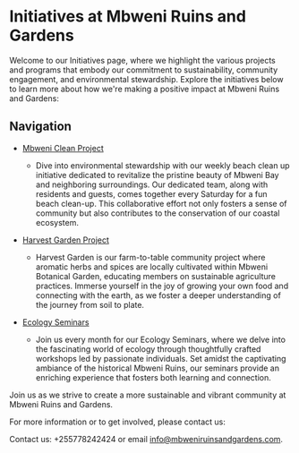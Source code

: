 # Initiatives at Mbweni Ruins and Gardens

Welcome to our Initiatives page, where we highlight the various projects and programs that embody our commitment to sustainability, community engagement, and environmental stewardship. Explore the initiatives below to learn more about how we're making a positive impact at Mbweni Ruins and Gardens:

## Navigation

- [Mbweni Clean Project](mbweni/initiatives/mbweni_clean.md)
  - Dive into environmental stewardship with our weekly beach clean up initiative dedicated to revitalize the pristine beauty of Mbweni Bay and neighboring surroundings. Our dedicated team, along with residents and guests, comes together every Saturday for a fun beach clean-up. This collaborative effort not only fosters a sense of community but also contributes to the conservation of our coastal ecosystem.

- [Harvest Garden Project](mbweni/initiatives/harvest_gardens.md)
  - Harvest Garden is our farm-to-table community project where aromatic herbs and spices are locally cultivated within Mbweni Botanical Garden, educating members on sustainable agriculture practices. Immerse yourself in the joy of growing your own food and connecting with the earth, as we foster a deeper understanding of the journey from soil to plate.

- [Ecology Seminars](mbweni/initiatives/seminars.md)
  - Join us every month for our Ecology Seminars, where we delve into the fascinating world of ecology through thoughtfully crafted workshops led by passionate individuals. Set amidst the captivating ambiance of the historical Mbweni Ruins, our seminars provide an enriching experience that fosters both learning and connection.

Join us as we strive to create a more sustainable and vibrant community at Mbweni Ruins and Gardens.

For more information or to get involved, please contact us:

Contact us: +255778242424 or email [info@mbweniruinsandgardens.com](mailto:info@mbweniruinsandgardens.com).
